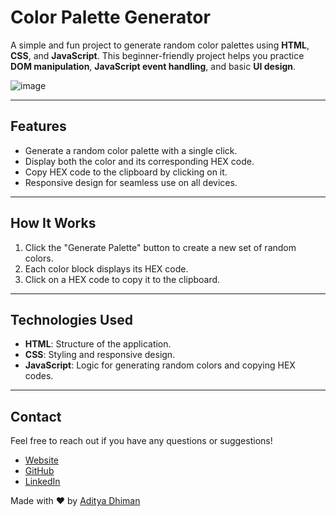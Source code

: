 # Color Palette Generator  

A simple and fun project to generate random color palettes using **HTML**, **CSS**, and **JavaScript**. This beginner-friendly project helps you practice **DOM manipulation**, **JavaScript event handling**, and basic **UI design**.  

![image](https://github.com/user-attachments/assets/5f8a183d-59e7-43a6-b7ff-de6e1d7e8e5f)

---

## Features  
- Generate a random color palette with a single click.  
- Display both the color and its corresponding HEX code.  
- Copy HEX code to the clipboard by clicking on it.  
- Responsive design for seamless use on all devices.  

---

## How It Works  
1. Click the "Generate Palette" button to create a new set of random colors.  
2. Each color block displays its HEX code.  
3. Click on a HEX code to copy it to the clipboard.  

---

## Technologies Used  
- **HTML**: Structure of the application.  
- **CSS**: Styling and responsive design.  
- **JavaScript**: Logic for generating random colors and copying HEX codes.  

---

## Contact

Feel free to reach out if you have any questions or suggestions!

- [Website](https://adityadhiman.in)
- [GitHub](https://github.com/adityadhiman-in)
- [LinkedIn](https://www.linkedin.com/in/adityadhiman-in)

Made with ❤️ by [Aditya Dhiman](https://adityadhiman.in)
